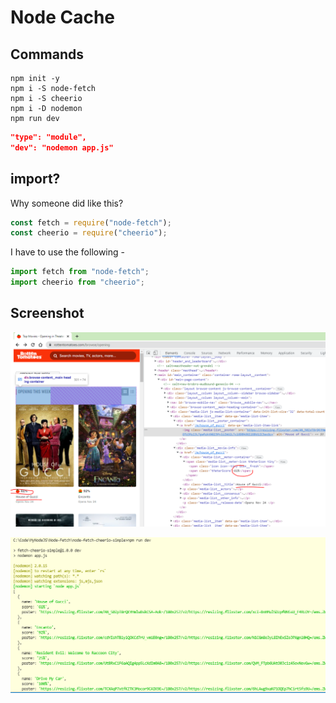 # Node Cache

## Commands

```dos
npm init -y
npm i -S node-fetch
npm i -S cheerio
npm i -D nodemon
npm run dev
```

```json
"type": "module",
"dev": "nodemon app.js"
```

## import?

Why someone did like this?

```javascript
const fetch = require("node-fetch");
const cheerio = require("cheerio");
```

I have to use the following -

```javascript
import fetch from "node-fetch";
import cheerio from "cheerio";
```

## Screenshot

![](images/01.png)

![](images/02.png)
